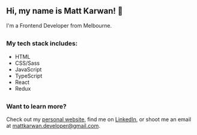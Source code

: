 ## Hi, my name is Matt Karwan! :wave:
I'm a Frontend Developer from Melbourne.

##

### My tech stack includes:

* HTML
* CSS/Sass
* JavaScript
* TypeScript
* React
* Redux

##

### Want to learn more?
Check out my [personal website](https://mattkarwan.com.au), find me on [LinkedIn](https://www.linkedin.com/in/mattkarwan/), or shoot me an email at mattkarwan.developer@gmail.com.
